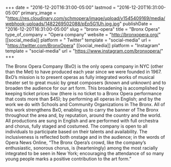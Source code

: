 +++
date = "2016-12-20T16:31:00-05:00"
lastmod = "2016-12-20T16:31:00-05:00"
primary_image = "https://res.cloudinary.com/schmopera/image/upload/v1545409169/media/webhook-uploads/1482269502088/pEp5G1Uh.jpg.jpg"
publishDate = "2016-12-20T16:31:00-05:00"
slug = "bronx-opera"
title = "Bronx Opera"
type_of_company = "Opera company"
website = "http://bronxopera.org/"
[[social_media]]
platform = " Twitter"
template = "social-media"
url = "https://twitter.com/BronxOpera"
[[social_media]]
platform = "Instagram"
template = "social-media"
url = "https://www.instagram.com/bronxopera/"
+++

The Bronx Opera Company (BxO) is the only opera company in NYC (other than the Met) to have produced each year since we were founded in 1967. BxO’s mission is to present operas as fully integrated works of musical theater set to great music by great composers (known and unknown) and to broaden the audience for our art form. This broadening is accomplished by keeping ticket prices low (there is no ticket to a Bronx Opera performance that costs more than $45); by performing all operas in English; and by the work we do with Schools and Community Organizations in The Bronx.  All of this work strengthens BxO, enabling us to carry the banner of The Bronx throughout the area and, by reputation, around the country and the world.  All productions are sung in English and are performed with full orchestra and chorus, fully staged and costumed. The company is open to all individuals to participate based on their talents and availability. The inclusiveness is reflected both onstage and in the audience; in the words of Opera News Online, “The Bronx Opera’s crowd, like the company’s enthusiastic, sonorous chorus, is (hearteningly) among the most racially integrated to be seen in New York; encouraging the attendance of so many young people marks a positive contribution to the art form.”
